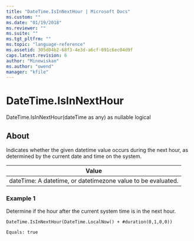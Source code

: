 ```yaml
---
title: "DateTime.IsInNextHour | Microsoft Docs"
ms.custom: ""
ms.date: "01/19/2018"
ms.reviewer: ""
ms.suite: ""
ms.tgt_pltfrm: ""
ms.topic: "language-reference"
ms.assetid: 305d04b2-68f3-4e3d-a6cf-891c6ec04d9f
caps.latest.revision: 6
author: "Minewiskan"
ms.author: "owend"
manager: "kfile"
---
```

# DateTime.IsInNextHour
DateTime.IsInNextHour(dateTime as any) as nullable logical  
  
## About  
Indicates whether the given datetime value occurs during the next hour, as determined by the current date and time on the system.  
  
|Value|  
|---------|  
|dateTime: A datetime, or datetimezone value to be evaluated.|  
  
### Example 1  
Determine if the hour after the current system time is in the next hour.  
  
```  
DateTime.IsInNextHour(DateTime.LocalNow() + #duration(0,1,0,0))  
```  
  
```  
Equals: true  
```  
